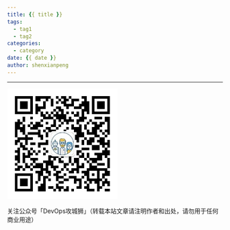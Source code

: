 ```yaml
---
title: {{ title }}
tags:
  - tag1
  - tag2
categories:
  - category
date: {{ date }}
author: shenxianpeng
---
```



---

![ ](https://github.com/shenxianpeng/shenxianpeng.github.io/blob/master/about/index/qrcode.jpg?raw=true)

关注公众号「DevOps攻城狮」（转载本站文章请注明作者和出处，请勿用于任何商业用途）
